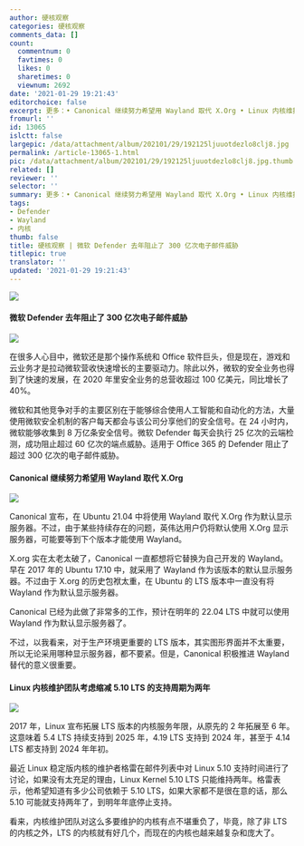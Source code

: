 ```yaml
---
author: 硬核观察
categories: 硬核观察
comments_data: []
count:
  commentnum: 0
  favtimes: 0
  likes: 0
  sharetimes: 0
  viewnum: 2692
date: '2021-01-29 19:21:43'
editorchoice: false
excerpt: 更多：• Canonical 继续努力希望用 Wayland 取代 X.Org • Linux 内核维护团队考虑缩减 5.10 LTS 的支持周期为两年
fromurl: ''
id: 13065
islctt: false
largepic: /data/attachment/album/202101/29/192125ljuuotdezlo8clj8.jpg
permalink: /article-13065-1.html
pic: /data/attachment/album/202101/29/192125ljuuotdezlo8clj8.jpg.thumb.jpg
related: []
reviewer: ''
selector: ''
summary: 更多：• Canonical 继续努力希望用 Wayland 取代 X.Org • Linux 内核维护团队考虑缩减 5.10 LTS 的支持周期为两年
tags:
- Defender
- Wayland
- 内核
thumb: false
title: 硬核观察 | 微软 Defender 去年阻止了 300 亿次电子邮件威胁
titlepic: true
translator: ''
updated: '2021-01-29 19:21:43'
---
```


![](/data/attachment/album/202101/29/192125ljuuotdezlo8clj8.jpg)


#### 微软 Defender 去年阻止了 300 亿次电子邮件威胁


![](/data/attachment/album/202101/29/191452v3ekjjc0c04cc3xn.jpg)


在很多人心目中，微软还是那个操作系统和 Office 软件巨头，但是现在，游戏和云业务才是拉动微软营收快速增长的主要驱动力。除此以外，微软的安全业务也得到了快速的发展，在 2020 年里安全业务的总营收超过 100 亿美元，同比增长了 40%。


微软和其他竞争对手的主要区别在于能够综合使用人工智能和自动化的方法，大量使用微软安全机制的客户每天都会与该公司分享他们的安全信号。在 24 小时内，微软能够收集到 8 万亿条安全信号。微软 Defender 每天会执行 25 亿次的云端检测，成功阻止超过 60 亿次的端点威胁。适用于 Office 365 的 Defender 阻止了超过 300 亿次的电子邮件威胁。


#### Canonical 继续努力希望用 Wayland 取代 X.Org


![](/data/attachment/album/202101/29/191529mcb2242uy12z4d2d.jpg)


Canonical 宣布，在 Ubuntu 21.04 中将使用 Wayland 取代 X.Org 作为默认显示服务器。不过，由于某些持续存在的问题，英伟达用户仍将默认使用 X.Org 显示服务器，可能要等到下个版本才能使用 Wayland。


X.org 实在太老太破了，Canonical 一直都想将它替换为自己开发的 Wayland。早在 2017 年的 Ubuntu 17.10 中，就采用了 Wayland 作为该版本的默认显示服务器。不过由于 X.org 的历史包袱太重，在 Ubuntu 的 LTS 版本中一直没有将 Wayland 作为默认显示服务器。


Canonical 已经为此做了非常多的工作，预计在明年的 22.04 LTS 中就可以使用 Wayland 作为默认显示服务器了。


不过，以我看来，对于生产环境更重要的 LTS 版本，其实图形界面并不太重要，所以无论采用哪种显示服务器，都不要紧。但是，Canonical 积极推进 Wayland 替代的意义很重要。


#### Linux 内核维护团队考虑缩减 5.10 LTS 的支持周期为两年


![](/data/attachment/album/202101/29/191813ueyagkki8sgyry2y.jpg)


2017 年，Linux 宣布拓展 LTS 版本的内核服务年限，从原先的 2 年拓展至 6 年。这意味着 5.4 LTS 持续支持到 2025 年，4.19 LTS 支持到 2024 年，甚至于 4.14 LTS 都支持到 2024 年年初。


最近 Linux 稳定版内核的维护者格雷在邮件列表中对 Linux 5.10 支持时间进行了讨论，如果没有太充足的理由，Linux Kernel 5.10 LTS 只能维持两年。格雷表示，他希望知道有多少公司依赖于 5.10 LTS，如果大家都不是很在意的话，那么 5.10 可能就支持两年了，到明年年底停止支持。


看来，内核维护团队对这么多要维护的内核有点不堪重负了，毕竟，除了非 LTS 的内核之外，LTS 的内核就有好几个，而现在的内核也越来越复杂和庞大了。